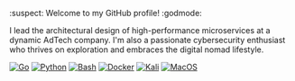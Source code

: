 :suspect: Welcome to my GitHub profile! :godmode:

I lead the architectural design of high-performance microservices at a dynamic AdTech company. I'm also a passionate cybersecurity enthusiast who thrives on exploration and embraces the digital nomad lifestyle.

[![Go](https://img.shields.io/badge/-Go-141414?style=flat&logo=go)](https://go.dev/)
[![Python](https://img.shields.io/badge/-Python-141414?style=flat&logo=python)](https://www.python.org/)
[![Bash](https://img.shields.io/badge/-Bash-141414?style=flat&logo=gnubash)](https://tiswww.case.edu/php/chet/bash/bashtop.html)
[![Docker](https://img.shields.io/badge/-Docker-141414?style=flat&logo=docker)](https://www.docker.org/)
[![Kali](https://img.shields.io/badge/-Kali-141414?style=flat&logo=kalilinux)](https://www.kali.org/)
[![MacOS](https://img.shields.io/badge/-MacOS-141414?style=flat&logo=apple)](https://www.apple.com/)
